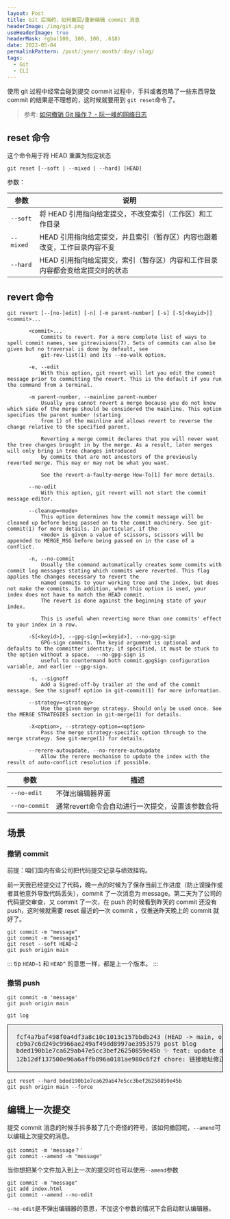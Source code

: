 ```yaml
---
layout: Post
title: Git 后悔药，如何撤回/重新编辑 commit 消息
headerImage: /img/git.png
useHeaderImage: true
headerMask: rgba(100, 100, 100, .618)
date: 2022-05-04
permalinkPattern: /post/:year/:month/:day/:slug/
tags:
  - Git
  - CLI
---
```


使用 git 过程中经常会碰到提交 commit 过程中，手抖或者忽略了一些东西导致 commit 的结果是不理想的，这时候就要用到 `git reset`命令了。

<!-- more -->

> 参考: [如何撤销 Git 操作？ - 阮一峰的网络日志](https://www.ruanyifeng.com/blog/2019/12/git-undo.html)

## reset 命令

这个命令用于将 HEAD 重置为指定状态

```shell
git reset [--soft | --mixed | --hard] [HEAD]
```

参数：

| 参数      | 说明                                                                          |
| --------- | ----------------------------------------------------------------------------- |
| `--soft`  | 将 HEAD 引用指向给定提交，不改变索引（工作区）和工作目录                      |
| `--mixed` | HEAD 引用指向给定提交，并且索引（暂存区）内容也跟着改变，工作目录内容不变     |
| `--hard`  | HEAD 引用指向给定提交，索引（暂存区）内容和工作目录内容都会变给定提交时的状态 |

## revert 命令

```shell
git revert [--[no-]edit] [-n] [-m parent-number] [-s] [-S[<keyid>]] <commit>...

       <commit>...
           Commits to revert. For a more complete list of ways to spell commit names, see gitrevisions(7). Sets of commits can also be given but no traversal is done by default, see
           git-rev-list(1) and its --no-walk option.

       -e, --edit
           With this option, git revert will let you edit the commit message prior to committing the revert. This is the default if you run the command from a terminal.

       -m parent-number, --mainline parent-number
           Usually you cannot revert a merge because you do not know which side of the merge should be considered the mainline. This option specifies the parent number (starting
           from 1) of the mainline and allows revert to reverse the change relative to the specified parent.

           Reverting a merge commit declares that you will never want the tree changes brought in by the merge. As a result, later merges will only bring in tree changes introduced
           by commits that are not ancestors of the previously reverted merge. This may or may not be what you want.

           See the revert-a-faulty-merge How-To[1] for more details.

       --no-edit
           With this option, git revert will not start the commit message editor.

       --cleanup=<mode>
           This option determines how the commit message will be cleaned up before being passed on to the commit machinery. See git-commit(1) for more details. In particular, if the
           <mode> is given a value of scissors, scissors will be appended to MERGE_MSG before being passed on in the case of a conflict.

       -n, --no-commit
           Usually the command automatically creates some commits with commit log messages stating which commits were reverted. This flag applies the changes necessary to revert the
           named commits to your working tree and the index, but does not make the commits. In addition, when this option is used, your index does not have to match the HEAD commit.
           The revert is done against the beginning state of your index.

           This is useful when reverting more than one commits' effect to your index in a row.

       -S[<keyid>], --gpg-sign[=<keyid>], --no-gpg-sign
           GPG-sign commits. The keyid argument is optional and defaults to the committer identity; if specified, it must be stuck to the option without a space.  --no-gpg-sign is
           useful to countermand both commit.gpgSign configuration variable, and earlier --gpg-sign.

       -s, --signoff
           Add a Signed-off-by trailer at the end of the commit message. See the signoff option in git-commit(1) for more information.

       --strategy=<strategy>
           Use the given merge strategy. Should only be used once. See the MERGE STRATEGIES section in git-merge(1) for details.

       -X<option>, --strategy-option=<option>
           Pass the merge strategy-specific option through to the merge strategy. See git-merge(1) for details.

       --rerere-autoupdate, --no-rerere-autoupdate
           Allow the rerere mechanism to update the index with the result of auto-conflict resolution if possible.
```

| 参数 | 描述 |
| ------- | ------- |
`--no-edit`|不弹出编辑器界面
`--no-commit`|通常revert命令会自动进行一次提交，设置该参数会将

## 场景

### 撤销 commit

前提：咱们国内有些公司把代码提交记录与绩效挂钩。

前一天我已经提交过了代码，晚一点的时候为了保存当前工作进度（防止误操作或者其他意外导致代码丢失），commit 了一次消息为 message。第二天为了公司的代码提交审查，又 commit 了一次，在 push 的时候看到昨天的 commit 还没有 push，这时候就需要 reset 最近的一次 commit ，仅推送昨天晚上的 commit 就好了。

```shell
git commit -m "message"
git commit -m "message1"
git reset --soft HEAD~2
git push origin main
```

::: tip
`HEAD~1` 和 `HEAD^` 的意思一样，都是上一个版本。
:::

### 撤销 push

```shell
git commit -m 'message'
git push origin main
```

```shell
git log
```

<pre style="border: 1px solid black;padding: 20px;background-color: #eee">
fcf4a7baf498f0a4df3a8c10c1013c157bbdb243 (HEAD -> main, origin/main, origin/HEAD) del: README
cb9a7c6d249c9966ae249af49dd8997ae3953579 post blog
bded190b1e7ca629ab47e5cc3bef26250859e45b ✨ feat: update dependency version to lastest
12b12df137500e96a6affb896a0181ae980c6f2f chore: 链接地址修正
</pre>

```shell
git reset --hard bded190b1e7ca629ab47e5cc3bef26250859e45b
git push origin main --force
```

## 编辑上一次提交

提交 commit 消息的时候手抖多敲了几个奇怪的符号，该如何撤回呢，`--amend`可以编辑上次提交的消息。

```shell
git commit -m 'message？'
git commit --amend -m "message"
```

当你想把某个文件加入到上一次的提交时也可以使用`--amend`参数

```shell
git commit -m "message"
git add index.html
git commit --amend --no-edit
```

`--no-edit`是不弹出编辑器的意思，不加这个参数的情况下会启动默认编辑器。
